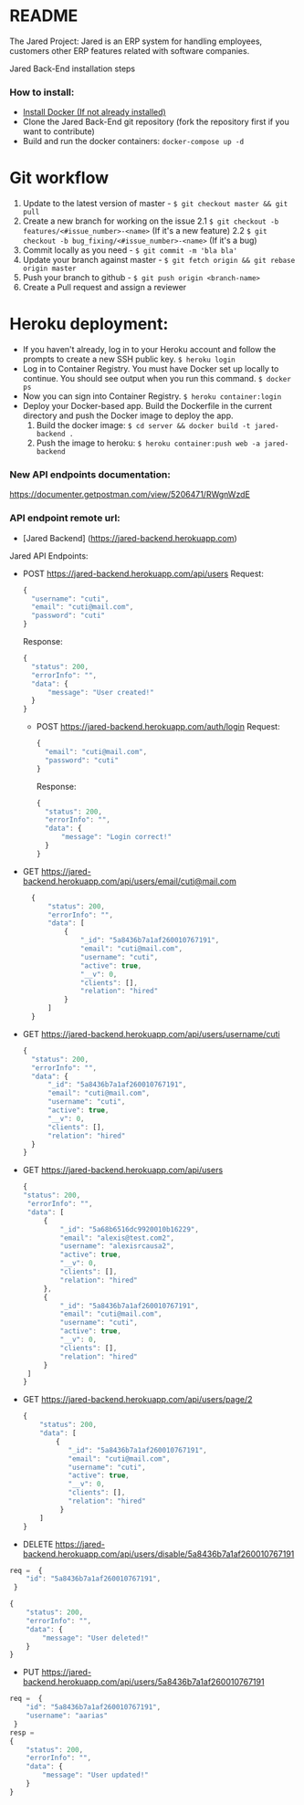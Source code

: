 # README #
The Jared Project:
Jared is an ERP system for handling employees, customers other ERP features related with software companies.

Jared Back-End installation steps

### How to install: ###
* [Install Docker (If not already installed)](https://www.docker.com/get-started)
* Clone the Jared Back-End git repository (fork the repository first if you want to contribute)
* Build and run the docker containers: 
  `docker-compose up -d`

# Git workflow #
1. Update to the latest version of master - `$ git checkout master && git pull`
2. Create a new branch for working on the issue
  2.1 `$ git checkout -b features/<#issue_number>-<name>` (If it's a new feature)
  2.2 `$ git checkout -b bug_fixing/<#issue_number>-<name>` (If it's a bug)
3. Commit locally as you need - `$ git commit -m 'bla bla'`
4. Update your branch against master - `$ git fetch origin && git rebase origin master`
5. Push your branch to github - `$ git push origin <branch-name>`
6. Create a Pull request and assign a reviewer

# Heroku deployment:
* If you haven't already, log in to your Heroku account and follow the prompts to create a new SSH public key.
  `$ heroku login`
* Log in to Container Registry. You must have Docker set up locally to continue. You should see output when you run this command.
  `$ docker ps`
* Now you can sign into Container Registry.
  `$ heroku container:login`
* Deploy your Docker-based app. Build the Dockerfile in the current directory and push the Docker image to deploy the app.
   1. Build the docker image: `$ cd server && docker build -t jared-backend .`
   2. Push the image to heroku: `$ heroku container:push web -a jared-backend`


### New API endpoints documentation:

https://documenter.getpostman.com/view/5206471/RWgnWzdE

### API endpoint remote url:

- [Jared Backend] (https://jared-backend.herokuapp.com)

Jared API Endpoints:
* POST https://jared-backend.herokuapp.com/api/users
  Request:
  ```javascript
  {
    "username": "cuti",
    "email": "cuti@mail.com",
    "password": "cuti"
  }
  ```
  Response:
  ```javascript
  {
    "status": 200,
    "errorInfo": "",
    "data": {
        "message": "User created!"
    }
  }
  ```
  * POST https://jared-backend.herokuapp.com/auth/login
    Request:
    ```javascript
    {
      "email": "cuti@mail.com",
      "password": "cuti"
    }
    ```
    Response:
    ```javascript
    {
      "status": 200,
      "errorInfo": "",
      "data": {
          "message": "Login correct!"
      }
    }
    ```
* GET https://jared-backend.herokuapp.com/api/users/email/cuti@mail.com
  ```javascript
    {
        "status": 200,
        "errorInfo": "",
        "data": [
            {
                "_id": "5a8436b7a1af260010767191",
                "email": "cuti@mail.com",
                "username": "cuti",
                "active": true,
                "__v": 0,
                "clients": [],
                "relation": "hired"
            }
        ]
    }
  ```
* GET https://jared-backend.herokuapp.com/api/users/username/cuti
    ```javascript
    {
      "status": 200,
      "errorInfo": "",
      "data": {
          "_id": "5a8436b7a1af260010767191",
          "email": "cuti@mail.com",
          "username": "cuti",
          "active": true,
          "__v": 0,
          "clients": [],
          "relation": "hired"
      }
    }
    ```
* GET https://jared-backend.herokuapp.com/api/users
    ```javascript
    {
    "status": 200,
     "errorInfo": "",
     "data": [
         {
             "_id": "5a68b6516dc9920010b16229",
             "email": "alexis@test.com2",
             "username": "alexisrcausa2",
             "active": true,
             "__v": 0,
             "clients": [],
             "relation": "hired"
         },
         {
             "_id": "5a8436b7a1af260010767191",
             "email": "cuti@mail.com",
             "username": "cuti",
             "active": true,
             "__v": 0,
             "clients": [],
             "relation": "hired"
         }
     ]
    }
    ```
* GET https://jared-backend.herokuapp.com/api/users/page/2
    ```javascript
    {
        "status": 200,
        "data": [
            {
               "_id": "5a8436b7a1af260010767191",
               "email": "cuti@mail.com",
               "username": "cuti",
               "active": true,
               "__v": 0,
               "clients": [],
               "relation": "hired"
             }
        ]
    }
    ```
* DELETE https://jared-backend.herokuapp.com/api/users/disable/5a8436b7a1af260010767191
```javascript
req =  {
	"id": "5a8436b7a1af260010767191",
 }

{
    "status": 200,
    "errorInfo": "",
    "data": {
        "message": "User deleted!"
    }
}
```
* PUT https://jared-backend.herokuapp.com/api/users/5a8436b7a1af260010767191
```javascript
req =  {
	"id": "5a8436b7a1af260010767191",
    "username": "aarias"
 }
resp =
{
    "status": 200,
    "errorInfo": "",
    "data": {
        "message": "User updated!"
    }
}
```
